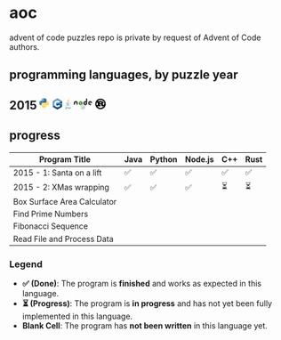 # aoc
advent of code puzzles
repo is private by request of Advent of Code authors.

## programming languages, by puzzle year
## 2015 <img src="./logos/python-logo.svg" height="20"> <img src="./logos/cpp-logo.svg" height="20"> <img src="./logos/java-logo.svg" height="20"> <img src="./logos/node-logo.svg" height="20"> <img src="./logos/rust-logo.svg" height="20">


## progress

| Program Title                     | Java | Python | Node.js | C++ | Rust |
|-----------------------------------|------|--------|---------|-----|---------|
| 2015 - 1: Santa on a lift         | ✅   | ✅     | ✅      | ✅  | ✅      |
| 2015 - 2: XMas wrapping           | ✅   | ✅     | ✅      | ⏳  | ⏳      |
| Box Surface Area Calculator       |      |        |         |     |         |
| Find Prime Numbers                |      |        |         |     |         |
| Fibonacci Sequence                |      |        |         |     |         |
| Read File and Process Data        |      |        |         |     |         |

### Legend

- **✅ (Done)**: The program is **finished** and works as expected in this language.
- **⏳ (Progress)**: The program is **in progress** and has not yet been fully implemented in this language.
- **Blank Cell**: The program has **not been written** in this language yet.
